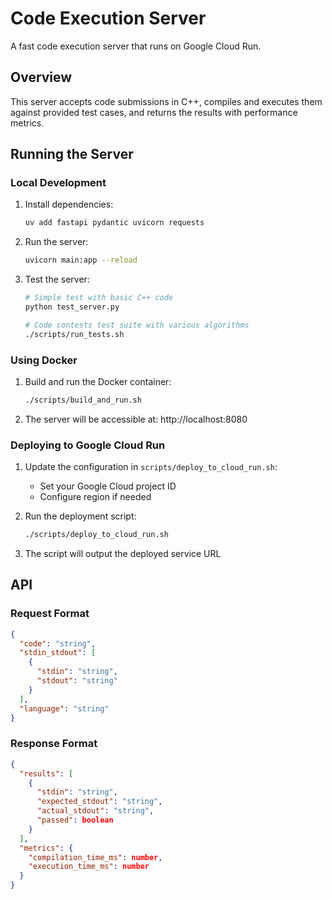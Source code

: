 # Code Execution Server

A fast code execution server that runs on Google Cloud Run.

## Overview

This server accepts code submissions in C++, compiles and executes them against provided test cases, and returns the results with performance metrics.

## Running the Server

### Local Development

1. Install dependencies:
   ```bash
   uv add fastapi pydantic uvicorn requests
   ```

2. Run the server:
   ```bash
   uvicorn main:app --reload
   ```

3. Test the server:
   ```bash
   # Simple test with basic C++ code
   python test_server.py
   
   # Code contests test suite with various algorithms
   ./scripts/run_tests.sh
   ```

### Using Docker

1. Build and run the Docker container:
   ```bash
   ./scripts/build_and_run.sh
   ```

2. The server will be accessible at: http://localhost:8080

### Deploying to Google Cloud Run

1. Update the configuration in `scripts/deploy_to_cloud_run.sh`:
   - Set your Google Cloud project ID
   - Configure region if needed

2. Run the deployment script:
   ```bash
   ./scripts/deploy_to_cloud_run.sh
   ```

3. The script will output the deployed service URL

## API

### Request Format

```json
{
  "code": "string",
  "stdin_stdout": [
    {
      "stdin": "string",
      "stdout": "string"
    }
  ],
  "language": "string"
}
```

### Response Format

```json
{
  "results": [
    {
      "stdin": "string",
      "expected_stdout": "string",
      "actual_stdout": "string",
      "passed": boolean
    }
  ],
  "metrics": {
    "compilation_time_ms": number,
    "execution_time_ms": number
  }
}
```